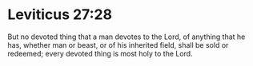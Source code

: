 # Leviticus 27:28

But no devoted thing that a man devotes to the Lord, of anything that he has, whether man or beast, or of his inherited field, shall be sold or redeemed; every devoted thing is most holy to the Lord.
